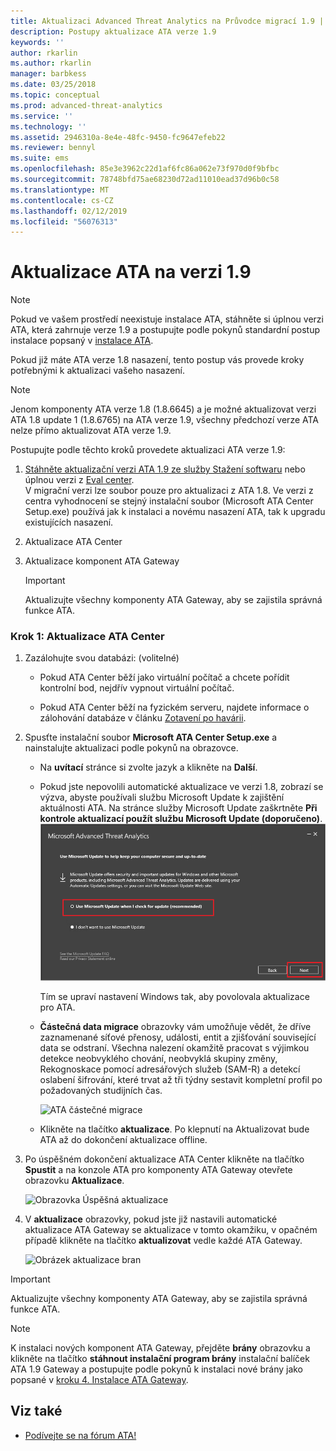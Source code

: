 ```yaml
---
title: Aktualizaci Advanced Threat Analytics na Průvodce migrací 1.9 | Dokumentace Microsoftu
description: Postupy aktualizace ATA verze 1.9
keywords: ''
author: rkarlin
ms.author: rkarlin
manager: barbkess
ms.date: 03/25/2018
ms.topic: conceptual
ms.prod: advanced-threat-analytics
ms.service: ''
ms.technology: ''
ms.assetid: 2946310a-8e4e-48fc-9450-fc9647efeb22
ms.reviewer: bennyl
ms.suite: ems
ms.openlocfilehash: 85e3e3962c22d1af6fc86a062e73f970d0f9bfbc
ms.sourcegitcommit: 78748bfd75ae68230d72ad11010ead37d96b0c58
ms.translationtype: MT
ms.contentlocale: cs-CZ
ms.lasthandoff: 02/12/2019
ms.locfileid: "56076313"
---
```

# <a name="updating-ata-to-version-19"></a>Aktualizace ATA na verzi 1.9

> [!NOTE] 
> Pokud ve vašem prostředí neexistuje instalace ATA, stáhněte si úplnou verzi ATA, která zahrnuje verze 1.9 a postupujte podle pokynů standardní postup instalace popsaný v [instalace ATA](install-ata-step1.md).

Pokud již máte ATA verze 1.8 nasazení, tento postup vás provede kroky potřebnými k aktualizaci vašeho nasazení.

> [!NOTE] 
>  Jenom komponenty ATA verze 1.8 (1.8.6645) a je možné aktualizovat verzi ATA 1.8 update 1 (1.8.6765) na ATA verze 1.9, všechny předchozí verze ATA nelze přímo aktualizovat ATA verze 1.9.

Postupujte podle těchto kroků provedete aktualizaci ATA verze 1.9:

1.  [Stáhněte aktualizační verzi ATA 1.9 ze služby Stažení softwaru](https://www.microsoft.com/download/details.aspx?id=56725) nebo úplnou verzi z [Eval center](http://www.microsoft.com/evalcenter/evaluate-microsoft-advanced-threat-analytics).<br>
V migrační verzi lze soubor pouze pro aktualizaci z ATA 1.8. Ve verzi z centra vyhodnocení se stejný instalační soubor (Microsoft ATA Center Setup.exe) používá jak k instalaci a novému nasazení ATA, tak k upgradu existujících nasazení.

2.  Aktualizace ATA Center

4.  Aktualizace komponent ATA Gateway

    > [!IMPORTANT]
    > Aktualizujte všechny komponenty ATA Gateway, aby se zajistila správná funkce ATA.

### <a name="step-1-update-the-ata-center"></a>Krok 1: Aktualizace ATA Center

1. Zazálohujte svou databázi: (volitelné)

   -   Pokud ATA Center běží jako virtuální počítač a chcete pořídit kontrolní bod, nejdřív vypnout virtuální počítač.

   -   Pokud ATA Center běží na fyzickém serveru, najdete informace o zálohování databáze v článku [Zotavení po havárii](disaster-recovery.md).

2. Spusťte instalační soubor **Microsoft ATA Center Setup.exe** a nainstalujte aktualizaci podle pokynů na obrazovce.

   - Na **uvítací** stránce si zvolte jazyk a klikněte na **Další**.

   - Pokud jste nepovolili automatické aktualizace ve verzi 1.8, zobrazí se výzva, abyste používali službu Microsoft Update k zajištění aktuálnosti ATA.  Na stránce služby Microsoft Update zaškrtněte **Při kontrole aktualizací použít službu Microsoft Update (doporučeno)**.
     ![Zachovat aktuální obrázek ATA](media/ata_ms_update.png)
     
     Tím se upraví nastavení Windows tak, aby povolovala aktualizace pro ATA. 
    
   - **Částečná data migrace** obrazovky vám umožňuje vědět, že dříve zaznamenané síťové přenosy, události, entit a zjišťování související data se odstraní. Všechna nalezení okamžitě pracovat s výjimkou detekce neobvyklého chování, neobvyklá skupiny změny, Rekognoskace pomocí adresářových služeb (SAM-R) a detekcí oslabení šifrování, které trvat až tři týdny sestavit kompletní profil po požadovaných studijních čas. 
     
     ![ATA částečné migrace](media/partial-migration.png)

   - Klikněte na tlačítko **aktualizace**. Po klepnutí na Aktualizovat bude ATA až do dokončení aktualizace offline.

3. Po úspěšném dokončení aktualizace ATA Center klikněte na tlačítko **Spustit** a na konzole ATA pro komponenty ATA Gateway otevřete obrazovku **Aktualizace**.

    ![Obrazovka Úspěšná aktualizace](media/migration-center-success.png)

4. V **aktualizace** obrazovky, pokud jste již nastavili automatické aktualizace ATA Gateway se aktualizace v tomto okamžiku, v opačném případě klikněte na tlačítko **aktualizovat** vedle každé ATA Gateway.
  
    ![Obrázek aktualizace bran](media/migration-update-gw.png)

  
> [!IMPORTANT] 
> Aktualizujte všechny komponenty ATA Gateway, aby se zajistila správná funkce ATA.
 
> [!NOTE] 
> K instalaci nových komponent ATA Gateway, přejděte **brány** obrazovku a klikněte na tlačítko **stáhnout instalační program brány** instalační balíček ATA 1.9 Gateway a postupujte podle pokynů k instalaci nové brány jako popsané v [kroku 4. Instalace ATA Gateway](install-ata-step4.md).


## <a name="see-also"></a>Viz také

- [Podívejte se na fórum ATA!](https://social.technet.microsoft.com/Forums/security/home?forum=mata)
